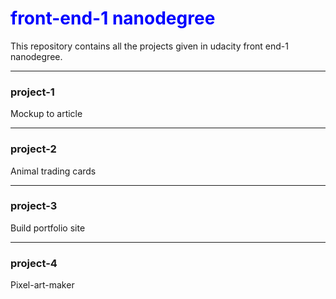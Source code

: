 # <span style="color:blue">front-end-1 nanodegree</span>

This repository contains all the projects given in udacity front end-1 nanodegree.  

---
### project-1
Mockup to article

---
### project-2
Animal trading cards

---
### project-3
Build portfolio site

---
### project-4
Pixel-art-maker
